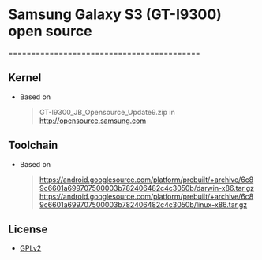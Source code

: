 # Samsung Galaxy S3 (GT-I9300) open source
==========================================
## Kernel
* Based on

    > GT-I9300_JB_Opensource_Update9.zip in http://opensource.samsung.com

## Toolchain
* Based on

    > https://android.googlesource.com/platform/prebuilt/+archive/6c89c6601a699707500003b782406482c4c3050b/darwin-x86.tar.gz
    > https://android.googlesource.com/platform/prebuilt/+archive/6c89c6601a699707500003b782406482c4c3050b/linux-x86.tar.gz

## License
* [GPLv2](https://github.com/nanishin/galaxy-s3-aosp/blob/master/COPYING)

